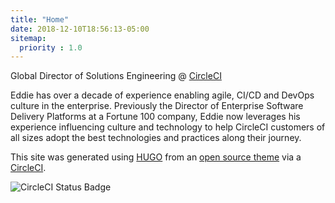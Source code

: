```yaml
---
title: "Home"
date: 2018-12-10T18:56:13-05:00
sitemap:
  priority : 1.0
---
```

Global Director of Solutions Engineering @ [CircleCI](https://circleci.com)

Eddie has over a decade of experience enabling agile, CI/CD and DevOps culture in the enterprise.  Previously the Director of Enterprise Software Delivery Platforms at a Fortune 100 company, Eddie now leverages his experience influencing culture and technology to help CircleCI customers of all sizes adopt the best technologies and practices along their journey.

This site was generated using [HUGO](https://gohugo.io/) from an [open source theme](https://github.com/eddiewebb/json-resume) via a [CircleCI](https://circleci.com/gh/eddiewebb/json-resume).

![CircleCI Status Badge](https://circleci.com/gh/eddiewebb/json-resume.svg?style=svg)
